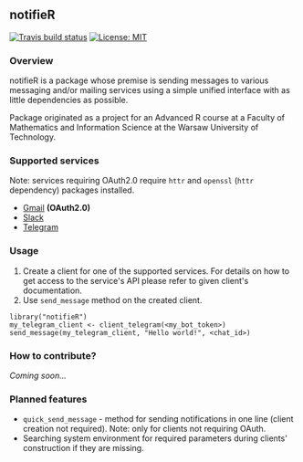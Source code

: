 ## notifieR
<!-- badges: start -->
  [![Travis build status](https://travis-ci.com/tmakowski/notifieR.svg?token=8VGPqiksfsHBtQHPsi4w&branch=master)](https://travis-ci.com/tmakowski/notifieR)
  [![License: MIT](https://img.shields.io/badge/License-MIT-yellow.svg)](https://opensource.org/licenses/MIT)
<!-- badges: end -->


### Overview
notifieR is a package whose premise is sending messages to various messaging and/or mailing services using a simple unified interface with as little dependencies as possible.

Package originated as a project for an Advanced R course at a Faculty of Mathematics and Information Science at the Warsaw University of Technology.


### Supported services
Note: services requiring OAuth2.0 require `httr` and `openssl` (`httr` dependency) packages installed.

 - [Gmail](https://gmail.com) **(OAuth2.0)**
 - [Slack](https://slack.com)
 - [Telegram](https://telegram.org/)


### Usage
1. Create a client for one of the supported services. For details on how to get access to the service's API please refer to given client's documentation.
1. Use `send_message` method on the created client.

```{r}
library("notifieR")
my_telegram_client <- client_telegram(<my_bot_token>)
send_message(my_telegram_client, "Hello world!", <chat_id>)
```


### How to contribute?
*Coming soon...*


### Planned features
- `quick_send_message` - method for sending notifications in one line (client creation not required). Note: only for clients not requiring OAuth.
- Searching system environment for required parameters during clients' construction if they are missing.
